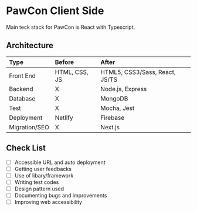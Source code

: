 # PawCon Client Side
Main teck stack for PawCon is React with Typescript. 

## Architecture
|Type|Before|After|
|:-----|:----|:---|
|Front End        |HTML, CSS, JS|HTML5, CSS3/Sass, React, JS/TS|
|Backend          |X            |Node.js, Express|
|Database         |X            |MongoDB|
|Test             |X            |Mocha, Jest|
|Deployment       |Netlify      |Firebase|
|Migration/SEO    |X            |Next.js|

## Check List
- [ ] Accessible URL and auto deployment
- [ ] Getting user feedbacks
- [ ] Use of libary/framework
- [ ] Writing test codes
- [ ] Design pattern used
- [ ] Documenting bugs and improvements
- [ ] Improving web accessibility
